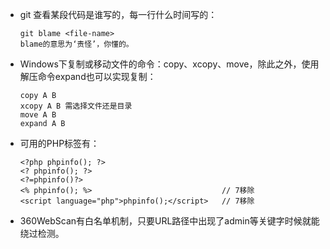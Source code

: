 - git 查看某段代码是谁写的，每一行什么时间写的：

  ```
  git blame <file-name>
  blame的意思为‘责怪’，你懂的。
  ```

- Windows下复制或移动文件的命令：copy、xcopy、move，除此之外，使用解压命令expand也可以实现复制：

  ```
  copy A B
  xcopy A B 需选择文件还是目录
  move A B
  expand A B
  ```

- 可用的PHP标签有：

  ```
  <?php phpinfo(); ?>
  <? phpinfo(); ?>
  <?=phpinfo()?>
  <% phpinfo(); %>                             // 7移除
  <script language="php">phpinfo();</script>   // 7移除
  ```

- 360WebScan有白名单机制，只要URL路径中出现了admin等关键字时候就能绕过检测。